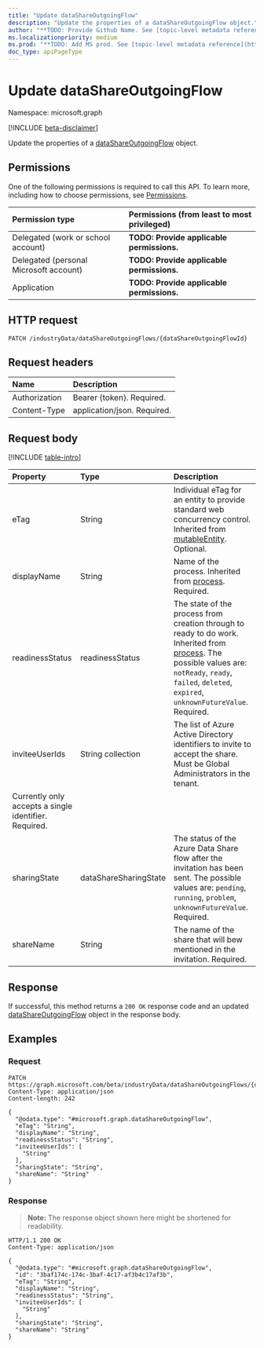 ```yaml
---
title: "Update dataShareOutgoingFlow"
description: "Update the properties of a dataShareOutgoingFlow object."
author: "**TODO: Provide Github Name. See [topic-level metadata reference](https://msgo.azurewebsites.net/add/document/guidelines/metadata.html#topic-level-metadata)**"
ms.localizationpriority: medium
ms.prod: "**TODO: Add MS prod. See [topic-level metadata reference](https://msgo.azurewebsites.net/add/document/guidelines/metadata.html#topic-level-metadata)**"
doc_type: apiPageType
---
```


# Update dataShareOutgoingFlow
Namespace: microsoft.graph

[!INCLUDE [beta-disclaimer](../../includes/beta-disclaimer.md)]

Update the properties of a [dataShareOutgoingFlow](../resources/datashareoutgoingflow.md) object.

## Permissions
One of the following permissions is required to call this API. To learn more, including how to choose permissions, see [Permissions](/graph/permissions-reference).

|Permission type|Permissions (from least to most privileged)|
|:---|:---|
|Delegated (work or school account)|**TODO: Provide applicable permissions.**|
|Delegated (personal Microsoft account)|**TODO: Provide applicable permissions.**|
|Application|**TODO: Provide applicable permissions.**|

## HTTP request

<!-- {
  "blockType": "ignored"
}
-->
``` http
PATCH /industryData/dataShareOutgoingFlows/{dataShareOutgoingFlowId}
```

## Request headers
|Name|Description|
|:---|:---|
|Authorization|Bearer {token}. Required.|
|Content-Type|application/json. Required.|

## Request body
[!INCLUDE [table-intro](../../includes/update-property-table-intro.md)]


|Property|Type|Description|
|:---|:---|:---|
|eTag|String|Individual eTag for an entity to provide standard web concurrency control. Inherited from [mutableEntity](../resources/mutableentity.md). Optional.|
|displayName|String|Name of the process. Inherited from [process](../resources/process.md). Required.|
|readinessStatus|readinessStatus|The state of the process from creation through to ready to do work. Inherited from [process](../resources/process.md). The possible values are: `notReady`, `ready`, `failed`, `deleted`, `expired`, `unknownFutureValue`. Required.|
|inviteeUserIds|String collection|The list of Azure Active Directory identifiers to invite to accept the share.  Must be Global Administrators in the tenant.
Currently only accepts a single identifier. Required.|
|sharingState|dataShareSharingState|The status of the Azure Data Share flow after the invitation has been sent. The possible values are: `pending`, `running`, `problem`, `unknownFutureValue`. Required.|
|shareName|String|The name of the share that will bew mentioned in the invitation. Required.|



## Response

If successful, this method returns a `200 OK` response code and an updated [dataShareOutgoingFlow](../resources/datashareoutgoingflow.md) object in the response body.

## Examples

### Request
<!-- {
  "blockType": "request",
  "name": "update_datashareoutgoingflow"
}
-->
``` http
PATCH https://graph.microsoft.com/beta/industryData/dataShareOutgoingFlows/{dataShareOutgoingFlowId}
Content-Type: application/json
Content-length: 242

{
  "@odata.type": "#microsoft.graph.dataShareOutgoingFlow",
  "eTag": "String",
  "displayName": "String",
  "readinessStatus": "String",
  "inviteeUserIds": [
    "String"
  ],
  "sharingState": "String",
  "shareName": "String"
}
```


### Response
>**Note:** The response object shown here might be shortened for readability.
<!-- {
  "blockType": "response",
  "truncated": true
}
-->
``` http
HTTP/1.1 200 OK
Content-Type: application/json

{
  "@odata.type": "#microsoft.graph.dataShareOutgoingFlow",
  "id": "3baf174c-174c-3baf-4c17-af3b4c17af3b",
  "eTag": "String",
  "displayName": "String",
  "readinessStatus": "String",
  "inviteeUserIds": [
    "String"
  ],
  "sharingState": "String",
  "shareName": "String"
}
```

